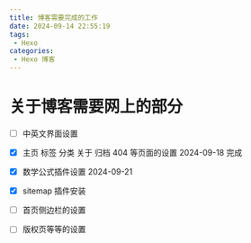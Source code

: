 ```yaml
---
title: 博客需要完成的工作
date: 2024-09-14 22:55:19
tags: 
 - Hexo
categories:
 - Hexo 博客
---
```


# 关于博客需要网上的部分

- [ ] 中英文界面设置

- [x] 主页 标签 分类 关于 归档 404 等页面的设置 2024-09-18 完成
- [x] 数学公式插件设置 2024-09-21 
- [x] sitemap 插件安装
- [ ] 首页侧边栏的设置
- [ ] 版权页等等的设置